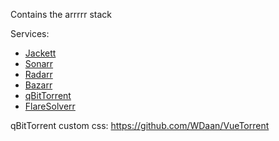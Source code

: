 Contains the arrrrr stack

Services:

- [Jackett](https://hub.docker.com/r/linuxserver/jackett)
- [Sonarr](https://hub.docker.com/r/linuxserver/sonarr)
- [Radarr](https://hub.docker.com/r/linuxserver/radarr)
- [Bazarr](https://hub.docker.com/r/linuxserver/bazarr)
- [qBitTorrent](https://hub.docker.com/r/linuxserver/qbittorrent)
- [FlareSolverr](https://hub.docker.com/r/flaresolverr/flaresolverr)

qBitTorrent custom css: https://github.com/WDaan/VueTorrent
